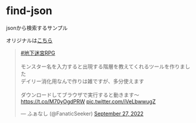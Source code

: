 # find-json
jsonから検索するサンプル

オリジナルは[こちら](https://twitter.com/FanaticSeeker/status/1574740528939208705?s=20&t=-wmlVKqKwc_LPMSfRa3G8w)

<blockquote class="twitter-tweet"><p lang="ja" dir="ltr"><a href="https://twitter.com/hashtag/%E5%9C%B0%E4%B8%8B%E8%BF%B7%E5%AE%AERPG?src=hash&amp;ref_src=twsrc%5Etfw">#地下迷宮RPG</a><br><br>モンスター名を入力すると出現する階層を教えてくれるツールを作りました<br>デイリー消化用なんで作りは雑ですが、多分使えます<br><br>ダウンロードしてブラウザで実行すると動きます～<a href="https://t.co/M70yOgdPRW">https://t.co/M70yOgdPRW</a> <a href="https://t.co/iVeLbwwugZ">pic.twitter.com/iVeLbwwugZ</a></p>&mdash; ふぁなし (@FanaticSeeker) <a href="https://twitter.com/FanaticSeeker/status/1574740528939208705?ref_src=twsrc%5Etfw">September 27, 2022</a></blockquote>
